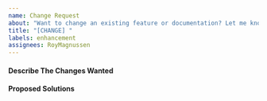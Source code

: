 ```yaml
---
name: Change Request
about: "Want to change an existing feature or documentation? Let me know! ✏"
title: "[CHANGE] "
labels: enhancement
assignees: RoyMagnussen
---
```


#### Describe The Changes Wanted

#### Proposed Solutions
